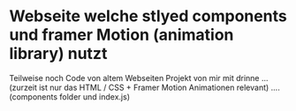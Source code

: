 # Webseite welche  stlyed components und framer Motion (animation library) nutzt

Teilweise noch Code von altem Webseiten Projekt von mir mit drinne ...
(zurzeit ist nur das HTML / CSS + Framer Motion Animationen relevant) ....
(components folder und index.js)

